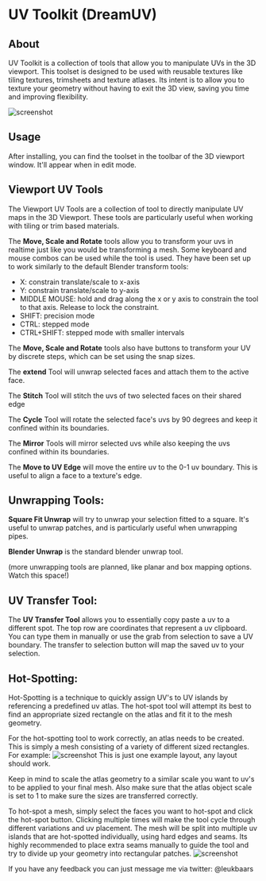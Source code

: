 # UV Toolkit (DreamUV)

## About
UV Toolkit is a collection of tools that allow you to manipulate UVs in the 3D viewport. This toolset is designed to be used with reusable textures like tiling textures, trimsheets and texture atlases. Its intent is to allow you to texture your geometry without having to exit the 3D view, saving you time and improving flexibility.

![screenshot](http://www.brameulaers.net/blender/addons/github_images/dreamuv_header.jpg)

## Usage

After installing, you can find the toolset in the toolbar of the 3D viewport window. It'll appear when in edit mode.

## Viewport UV Tools

The Viewport UV Tools are a collection of tool to directly manipulate UV maps in the 3D Viewport. These tools are particularly useful when working with tiling or trim based materials.

The **Move, Scale and Rotate** tools allow you to transform your uvs in realtime just like you would be transforming a mesh. 
Some keyboard and mouse combos can be used while the tool is used. They have been set up to work similarly to the default Blender transform tools:

* X: constrain translate/scale to x-axis
* Y: constrain translate/scale to y-axis
* MIDDLE MOUSE: hold and drag along the x or y axis to constrain the tool to that axis. Release to lock the constraint. 
* SHIFT: precision mode
* CTRL: stepped mode
* CTRL+SHIFT: stepped mode with smaller intervals

The **Move, Scale and Rotate** tools also have buttons to transform your UV by discrete steps, which can be set using the snap sizes.

The **extend** Tool will unwrap selected faces and attach them to the active face.

The **Stitch** Tool will stitch the uvs of two selected faces on their shared edge

The **Cycle** Tool will rotate the selected face's uvs by 90 degrees and keep it confined within its boundaries.

The **Mirror** Tools will mirror selected uvs while also keeping the uvs confined within its boundaries.

The **Move to UV Edge** will move the entire uv to the 0-1 uv boundary. This is useful to align a face to a texture's edge.

## Unwrapping Tools:

**Square Fit Unwrap** will try to unwrap your selection fitted to a square. It's useful to unwrap patches, and is particularly useful when unwrapping pipes. 

**Blender Unwrap** is the standard blender unwrap tool. 

(more unwrapping tools are planned, like planar and box mapping options. Watch this space!)

## UV Transfer Tool:

The **UV Transfer Tool** allows you to essentially copy paste a uv to a different spot. The top row are coordinates that represent a uv clipboard. You can type them in manually or use the grab from selection to save a UV boundary. The transfer to selection button will map the saved uv to your selection.

## Hot-Spotting:

Hot-Spotting is a technique to quickly assign UV's to UV islands by referencing a predefined uv atlas. The hot-spot tool will attempt its best to find an appropriate sized rectangle on the atlas and fit it to the mesh geometry.

For the hot-spotting tool to work correctly, an atlas needs to be created. This is simply a mesh consisting of a variety of different sized rectangles. For example:
![screenshot](http://www.brameulaers.net/blender/addons/github_images/dreamuv_atlas.jpg)
This is just one example layout, any layout should work.

Keep in mind to scale the atlas geometry to a similar scale you want to uv's to be applied to your final mesh. Also make sure that the atlas object scale is set to 1 to make sure the sizes are transferred correctly.

To hot-spot a mesh, simply select the faces you want to hot-spot and click the hot-spot button. Clicking multiple times will make the tool cycle through different variations and uv placement. The mesh will be split into multiple uv islands that are hot-spotted individually, using hard edges and seams. Its highly recommended to place extra seams manually to guide the tool and try to divide up your geometry into rectangular patches.
![screenshot](http://www.brameulaers.net/blender/addons/github_images/dreamuv_hotspot.jpg)

If you have any feedback you can just message me via twitter: @leukbaars
